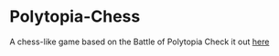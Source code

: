 # Polytopia-Chess
A chess-like game based on the Battle of Polytopia
Check it out [here](http://polytopia-chess.ddns.net/)
